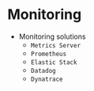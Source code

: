 # Monitoring

- Monitoring solutions
  - `Metrics Server`
  - `Prometheus`
  - `Elastic Stack`
  - `Datadog`
  - `Dynatrace`
